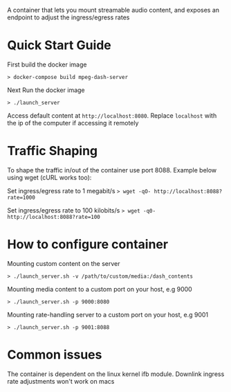 A container that lets you mount streamable audio content, and exposes an endpoint to adjust the ingress/egress rates

<h1> Quick Start Guide </h1>

First build the docker image

`> docker-compose build mpeg-dash-server`

Next Run the docker image

`> ./launch_server`

Access default content at `http://localhost:8080`. Replace `localhost` with the ip of the computer if accessing it remotely

<h1> Traffic Shaping </h1>

To shape the traffic in/out of the container use port 8088. Example below using wget (cURL works too):

Set ingress/egress rate to 1 megabit/s
`> wget -qO- http://localhost:8088?rate=1000`

Set ingress/egress rate to 100 kilobits/s
`> wget -q0- http://localhost:8088?rate=100`


<h1> How to configure container </h1>

Mounting custom content on the server

`> ./launch_server.sh -v /path/to/custom/media:/dash_contents`

Mounting media content to a custom port on your host, e.g 9000 

`> ./launch_server.sh -p 9000:8080`
  
Mounting rate-handling server to a custom port on your host, e.g 9001

`> ./launch_server.sh -p 9001:8088`
  

<h1> Common issues </h1>

The container is dependent on the linux kernel ifb module. Downlink ingress rate adjustments won't work on macs
